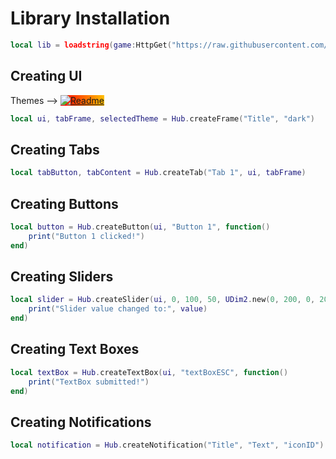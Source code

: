 
# Library Installation

```lua
local lib = loadstring(game:HttpGet("https://raw.githubusercontent.com/Exploiter555/Scripts/main/XB.lua"))()
```

## Creating UI
Themes -->
<a href="https://github.com/Exploiter555/Scripts/blob/main/Themes.md">
  <img src="https://img.shields.io/badge/Readme-Themes-ff69b4.svg" alt="Readme" style="transition: 0.5s ease-out; background-image: linear-gradient(90deg, #ff0000, #ff7f00, #ffff00, #00ff00, #0000ff, #4b0082, #9400d3); background-size: 400% 400%;" onmouseover="this.style.backgroundPosition='right';" onmouseout="this.style.backgroundPosition='left';">
</a>

```lua
local ui, tabFrame, selectedTheme = Hub.createFrame("Title", "dark")
```

## Creating Tabs

```lua
local tabButton, tabContent = Hub.createTab("Tab 1", ui, tabFrame)
```

## Creating Buttons

```lua
local button = Hub.createButton(ui, "Button 1", function()
    print("Button 1 clicked!")
end)
```

## Creating Sliders

```lua
local slider = Hub.createSlider(ui, 0, 100, 50, UDim2.new(0, 200, 0, 20), function(value)
    print("Slider value changed to:", value)
end)
```

## Creating Text Boxes

```lua
local textBox = Hub.createTextBox(ui, "textBoxESC", function()
    print("TextBox submitted!")
end)
```

## Creating Notifications

```lua
local notification = Hub.createNotification("Title", "Text", "iconID")
```
